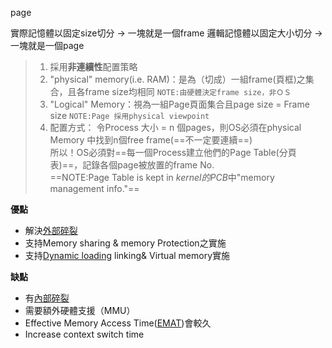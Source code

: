 page

實際記憶體以固定size切分 -> 一塊就是一個frame
邏輯記憶體以固定大小切分 -> 一塊就是一個page

> 1. 採用**非連續性**配置策略
> 2. "physical" memory(i.e. RAM)：是為（切成）一組frame(頁框)之集合，且各frame size均相同  `NOTE:由硬體決定frame size，非ＯＳ`
> 3. "Logical" Memory：視為一組Page頁面集合且page size = Frame size  `NOTE:Page 採用physical viewpoint`
> 4. 配置方式：
>    令Process 大小 = n 個pages，則OS必須在physical Memory 中找到n個free frame(==不一定要連續==)\
> 所以！OS必須對==每一個Process建立他們的Page Table(分頁表)==，記錄各個page被放置的frame No.\
> ==NOTE:Page Table is kept in *kernel的PCB*中"memory management info."==


**優點**

- 解決[外部碎裂](External%20Fragmentation(外部碎裂).md)
- 支持Memory sharing & memory Protection之實施
- 支持[Dynamic loading](Dynamic%20loading.md) linking& Virtual memory實施

**缺點**

- 有[內部碎裂](Internal%20Fragmentation%20(內部碎裂).md)
- 需要額外硬體支援（MMU）
- Effective Memory Access Time([EMAT](../CH8%20Virtual%20Memory/CH8%20Virtual%20Memory.md#EMAT計算%20⭐️⭐️⭐️⭐️))會較久
- Increase context switch time
